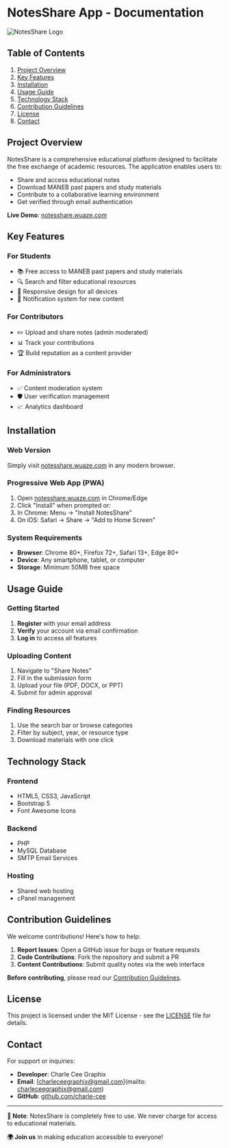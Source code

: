 # NotesShare App - Documentation

![NotesShare Logo](https://notesshare.wuaze.com/logo.png?text=NotesShare)

## Table of Contents
1. [Project Overview](#project-overview)
2. [Key Features](#key-features)
3. [Installation](#installation)
4. [Usage Guide](#usage-guide)
5. [Technology Stack](#technology-stack)
6. [Contribution Guidelines](#contribution-guidelines)
7. [License](#license)
8. [Contact](#contact)

## Project Overview

NotesShare is a comprehensive educational platform designed to facilitate the free exchange of academic resources. The application enables users to:

- Share and access educational notes
- Download MANEB past papers and study materials
- Contribute to a collaborative learning environment
- Get verified through email authentication

**Live Demo**: [notesshare.wuaze.com](https://notesshare.wuaze.com)

## Key Features

### For Students
- 📚 Free access to MANEB past papers and study materials
- 🔍 Search and filter educational resources
- 📱 Responsive design for all devices
- 🔔 Notification system for new content

### For Contributors
- ✏️ Upload and share notes (admin moderated)
- 📊 Track your contributions
- 🏆 Build reputation as a content provider

### For Administrators
- ✅ Content moderation system
- 🛡️ User verification management
- 📈 Analytics dashboard

## Installation

### Web Version
Simply visit [notesshare.wuaze.com](https://notesshare.wuaze.com) in any modern browser.

### Progressive Web App (PWA)
1. Open [notesshare.wuaze.com](https://notesshare.wuaze.com) in Chrome/Edge
2. Click "Install" when prompted or:
3. In Chrome: Menu → "Install NotesShare"
4. On iOS: Safari → Share → "Add to Home Screen"

### System Requirements
- **Browser**: Chrome 80+, Firefox 72+, Safari 13+, Edge 80+
- **Device**: Any smartphone, tablet, or computer
- **Storage**: Minimum 50MB free space

## Usage Guide

### Getting Started
1. **Register** with your email address
2. **Verify** your account via email confirmation
3. **Log in** to access all features

### Uploading Content
1. Navigate to "Share Notes"
2. Fill in the submission form
3. Upload your file (PDF, DOCX, or PPT)
4. Submit for admin approval

### Finding Resources
1. Use the search bar or browse categories
2. Filter by subject, year, or resource type
3. Download materials with one click

## Technology Stack

### Frontend
- HTML5, CSS3, JavaScript
- Bootstrap 5
- Font Awesome Icons

### Backend
- PHP
- MySQL Database
- SMTP Email Services

### Hosting
- Shared web hosting
- cPanel management

## Contribution Guidelines

We welcome contributions! Here's how to help:

1. **Report Issues**: Open a GitHub issue for bugs or feature requests
2. **Code Contributions**: Fork the repository and submit a PR
3. **Content Contributions**: Submit quality notes via the web interface

**Before contributing**, please read our [Contribution Guidelines](CONTRIBUTING.md).

## License

This project is licensed under the MIT License - see the [LICENSE](LICENSE) file for details.

## Contact

For support or inquiries:
- **Developer**: Charle Cee Graphix
- **Email**: [charleceegraphix@gmail.com](mailto: charleceegraphix@gmail.com)
- **GitHub**: [github.com/charle-cee](https://github.com/charle-cee)

---

**📢 Note**: NotesShare is completely free to use. We never charge for access to educational materials.

**🌍 Join us** in making education accessible to everyone!
